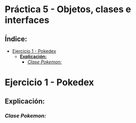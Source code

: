 <h1> Práctica 5 - Objetos, clases e interfaces </h1>

<h2> Índice: </h2>

- [Ejercicio 1 - Pokedex](#ejercicio-1---pokedex)
  - [__Explicación:__](#explicación)
    - [_Clase Pokemon:_](#clase-pokemon)


# Ejercicio 1 - Pokedex
## __Explicación:__
### _Clase Pokemon:_

